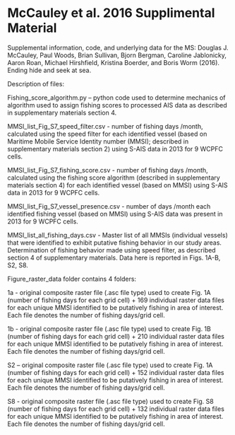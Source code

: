 # McCauley et al. 2016 Supplimental Material

Supplemental information, code, and underlying data for the MS: Douglas J. McCauley, Paul Woods, Brian Sullivan, Bjorn Bergman, Caroline Jablonicky, Aaron Roan, Michael Hirshfield, Kristina Boerder, and Boris Worm (2016). Ending hide and seek at sea.

Description of files:

Fishing_score_algorithm.py – python code used to determine mechanics of algorithm used to assign fishing scores to processed AIS data as described in supplementary materials section 4.

MMSI_list_Fig_S7_speed_filter.csv - number of fishing days /month, calculated using the speed filter for each identified vessel (based on Maritime Mobile Service Identity number (MMSI); described in supplementary materials section 2) using S-AIS data in 2013 for 9 WCPFC cells.

MMSI_list_Fig_S7_fishing_score.csv - number of fishing days /month, calculated using the fishing score algorithm (described in supplementary materials section 4) for each identified vessel (based on MMSI) using S-AIS data in 2013 for 9 WCPFC cells.

MMSI_list_Fig_S7_vessel_presence.csv - number of days /month each identified fishing vessel (based on MMSI) using S-AIS data was present in 2013 for 9 WCPFC cells.

MMSI_list_all_fishing_days.csv - Master list of all MMSIs (individual vessels) that were identified to exhibit putative fishing behavior in our study areas. Determination of fishing behavior made using speed filter, as described section 4 of supplementary materials. Data here is reported in Figs. 1A-B, S2, S8.

Figure_raster_data folder contains 4 folders:

1a - original composite raster file (.asc file type) used to create Fig. 1A (number of fishing days for each grid cell) + 169  individual raster data files for each unique MMSI identified to be putatively fishing in area of interest. Each file denotes the number of fishing days/grid cell.

1b - original composite raster file (.asc file type) used to create Fig. 1B (number of fishing days for each grid cell) + 210  individual raster data files for each unique MMSI identified to be putatively fishing in area of interest. Each file denotes the number of fishing days/grid cell.

S2 – original composite raster file (.asc file type) used to create Fig. 1A (number of fishing days for each grid cell) + 152  individual raster data files for each unique MMSI identified to be putatively fishing in area of interest. Each file denotes the number of fishing days/grid cell.

S8 - original composite raster file (.asc file type) used to create Fig. S8 (number of fishing days for each grid cell) + 132  individual raster data files for each unique MMSI identified to be putatively fishing in area of interest. Each file denotes the number of fishing days/grid cell.

